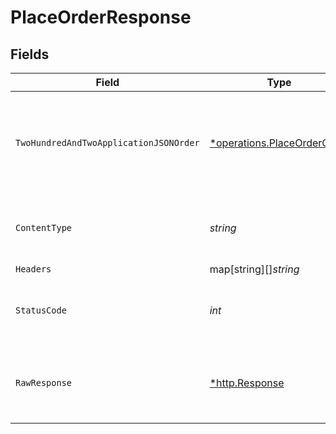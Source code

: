 # PlaceOrderResponse


## Fields

| Field                                                                            | Type                                                                             | Required                                                                         | Description                                                                      |
| -------------------------------------------------------------------------------- | -------------------------------------------------------------------------------- | -------------------------------------------------------------------------------- | -------------------------------------------------------------------------------- |
| `TwoHundredAndTwoApplicationJSONOrder`                                           | [*operations.PlaceOrderOrder](../../../pkg/models/operations/placeorderorder.md) | :heavy_minus_sign:                                                               | The request for the order creation has been accepted for processing.             |
| `ContentType`                                                                    | *string*                                                                         | :heavy_check_mark:                                                               | HTTP response content type for this operation                                    |
| `Headers`                                                                        | map[string][]*string*                                                            | :heavy_minus_sign:                                                               | N/A                                                                              |
| `StatusCode`                                                                     | *int*                                                                            | :heavy_check_mark:                                                               | HTTP response status code for this operation                                     |
| `RawResponse`                                                                    | [*http.Response](https://pkg.go.dev/net/http#Response)                           | :heavy_minus_sign:                                                               | Raw HTTP response; suitable for custom response parsing                          |